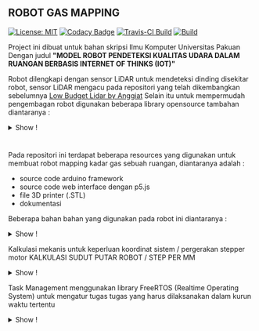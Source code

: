## ROBOT GAS MAPPING
[![License: MIT](https://img.shields.io/badge/License-MIT-blue.svg)](https://github.com/anggiatm/ROBOT_GAS_MAPPING/blob/main/LICENSE)
[![Codacy Badge](https://app.codacy.com/project/badge/Grade/5eeefc5d0f9d430ba46fe51ec099c329)](https://www.codacy.com/gh/anggiatm/ROBOT_GAS_MAPPING/dashboard?utm_source=github.com&amp;utm_medium=referral&amp;utm_content=anggiatm/ROBOT_GAS_MAPPING&amp;utm_campaign=Badge_Grade)
[![Travis-CI Build](https://travis-ci.com/anggiatm/ROBOT_GAS_MAPPING.svg?branch=main)](https://travis-ci.com/anggiatm/ROBOT_GAS_MAPPING)
[![Build](https://github.com/anggiatm/ROBOT_GAS_MAPPING/actions/workflows/c-cpp.yml/badge.svg)](https://github.com/anggiatm/ROBOT_GAS_MAPPING/actions/workflows/c-cpp.yml)


Project ini dibuat untuk bahan skripsi Ilmu Komputer Universitas Pakuan Dengan judul
**"MODEL ROBOT PENDETEKSI KUALITAS UDARA DALAM RUANGAN BERBASIS INTERNET OF THINKS (IOT)"**

Robot dilengkapi dengan sensor LiDAR untuk mendeteksi dinding disekitar robot, sensor LiDAR mengacu pada repositori yang telah dikembangkan sebelumnya
  [Low Budget Lidar by Anggiat](https://github.com/anggiatm/Low_Budget_Lidar)
  Selain itu untuk mempermudah pengembagan robot digunakan beberapa library opensource tambahan diantaranya :

<details><summary>Show !</summary>
  
  - [i2cdevlib by jrowberg](https://github.com/jrowberg/i2cdevlib)
  - [ESP-FlexyStepper by pkerspe](https://github.com/pkerspe/ESP-FlexyStepper)
</details>

#

Pada repositori ini terdapat beberapa resources yang digunakan untuk membuat robot mapping kadar gas sebuah ruangan,
diantaranya adalah :
- source code arduino framework
- source code web interface dengan p5.js
- file 3D printer (.STL)
- dokumentasi

Beberapa bahan bahan yang digunakan pada robot ini diantaranya :
<details>
  <summary>Show !</summary>
  
- ESP32 DEVKIT
- SENSOR MPU6050
- SENSOR VL53L0X
- SENSOR SGP30
- SENSOR MQ-2
- SENSOR DHT11
- HALL SENSOR
- STEPPER MOTOR
- DRIVER A4988
- MICRO SERVO
</details>

Kalkulasi mekanis untuk keperluan koordinat sistem / pergerakan stepper motor
KALKULASI SUDUT PUTAR ROBOT / STEP PER MM
<details>
  <summary>Show !</summary>
  
| KETERANGAN                          | NILAI                                         |
| :---:                               | :-:                                           |
| DIAMETER RODA (OD)                  | ```70 mm```                                          |
| DIAMETER JARAK RODA KANAN & KIRI    | ```95 mm```                                           |
| SPEK STEPPER MOTOR                  | ```1.8deg/Step = 200 STEP/REVOLUTION```         | 
| MICROSTEPPING                       | ```1/8```                                           |
| MICROSTEPPING FULL ROTATION         | ```200 * 8 = 1600 STEP/REVOLUTION```             |
| RUMUS KELILING LIINGKARAN           | ```K = π * d```                                     |
| PANJANG KELILING RODA               | ```π * 70 = 219.91 mm``` |
| STEP/MM BERDASARKAN KELILING RODA   | ```MICROSTEPPING FULL ROTATION / PANJANG KELILING RODA  = 1600 / 219.91   = 7.28 STEPS/MM```     |
| KELILING DIAMETER RODA KANAN & KIRI | ```π x 95 = 298.45 mm``` | 
| FULL ROBOT SPIN (360deg) IN STEPS   | ```KELILING DIAMETER RODA KANAN & KIRI * STEP/MM BERDASARKAN KELILING RODA = 298.45 * 7.28 = 2171.43 STEPS``` | 
| STEP/DEGREE ROBOT ROTATION          | ```FULL ROBOT SPIN (360deg) IN STEPS / 360deg = 2171.43 / 360 = 6.03 STEP PER DEGREE``` | 
| MM/DEGREE ROBOT SPIN                | ```KELILING DIAMETER RODA KANAN & KIRI / 360 = 298.45 / 360 = 0.83 MM PER DEGREE``` | 
</details>

Task Management menggunakan library FreeRTOS (Realtime Operating System) untuk mengatur tugas tugas yang harus dilaksanakan dalam kurun waktu tertentu
<details>
  <summary>Show !</summary>
  
| TASK FUNCTION     | TASK NAME    | STACK SIZE (byte) | PARAMETER | PRIORITY | TASK HANDLE               | RUNNING CORE | FILE |
| :---:             | :-:          | :-:               | :-:       |   :-:    |  :-:                      | :-:          | :-:  |
|_async_service_task|"async_tcp"   |1024*16            |NULL       |1         |&_async_service_task_handle|-1            |AsyncTCP.cpp|
|MOTOR_R->taskRunner|"FlexyStepper"|1024               |NULL       |1         |MOTOR_R->xHandle           |-1            |ESP_FlexyStepper.cpp|
|MOTOR_L->taskRunner|"FlexyStepper"|1024               |NULL       |1         |MOTOR_L->xHandle           |-1            |ESP_FlexyStepper.cpp|
|task_watch_command |"MPU_RUN_TASK"|1024*6             |NULL       |1         |&watchCommand_Handle       |-1            |main.cpp|
</details>
